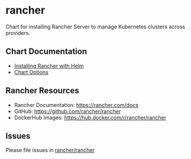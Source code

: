 # rancher

Chart for installing Rancher Server to manage Kubernetes clusters across providers.

## Chart Documentation

* [Installing Rancher with Helm](https://rancher.com/docs/rancher/v2.x/en/installation/ha/)
* [Chart Options](https://rancher.com/docs/rancher/v2.x/en/installation/ha/helm-rancher/chart-options/)

## Rancher Resources

* Rancher Documentation: https://rancher.com/docs
* GitHub: https://github.com/rancher/rancher
* DockerHub Images: https://hub.docker.com/r/rancher/rancher

## Issues

Please file issues in [rancher/rancher](https://github.com/rancher/rancher/issues/new?labels=area/server-chart)
